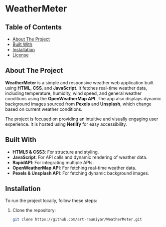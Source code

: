 # WeatherMeter

## Table of Contents
- [About The Project](#about-the-project)
- [Built With](#built-with)
- [Installation](#installation)
- [License](#license)

## About The Project

**WeatherMeter** is a simple and responsive weather web application built using **HTML**, **CSS**, and **JavaScript**. It fetches real-time weather data, including temperature, humidity, wind speed, and general weather conditions using the **OpenWeatherMap API**. The app also displays dynamic background images sourced from **Pexels** and **Unsplash**, which change based on current weather conditions. 

The project is focused on providing an intuitive and visually engaging user experience. It is hosted using **Netlify** for easy accessibility.

## Built With

- **HTML5 & CSS3**: For structure and styling.
- **JavaScript**: For API calls and dynamic rendering of weather data.
- **RapidAPI**: For integrating multiple APIs.
- **OpenWeatherMap API**: For fetching real-time weather data.
- **Pexels & Unsplash API**: For fetching dynamic background images.

## Installation

To run the project locally, follow these steps:

1. Clone the repository:
   ```bash
   git clone https://github.com/art-rauniyar/WeatherMeter.git
